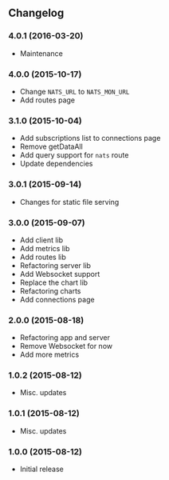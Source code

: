 ## Changelog

### 4.0.1 (2016-03-20)

* Maintenance

### 4.0.0 (2015-10-17)

* Change `NATS_URL` to `NATS_MON_URL`
* Add routes page

### 3.1.0 (2015-10-04)

* Add subscriptions list to connections page
* Remove getDataAll
* Add query support for `nats` route
* Update dependencies

### 3.0.1 (2015-09-14)

* Changes for static file serving

### 3.0.0 (2015-09-07)

* Add client lib
* Add metrics lib
* Add routes lib
* Refactoring server lib
* Add Websocket support
* Replace the chart lib
* Refactoring charts
* Add connections page

### 2.0.0 (2015-08-18)

* Refactoring app and server
* Remove Websocket for now
* Add more metrics

### 1.0.2 (2015-08-12)

* Misc. updates

### 1.0.1 (2015-08-12)

* Misc. updates

### 1.0.0 (2015-08-12)

* Initial release